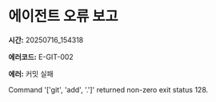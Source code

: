 # 에이전트 오류 보고

**시간:** 20250716_154318

**에러코드:** E-GIT-002

**에러:** 커밋 실패

Command '['git', 'add', '.']' returned non-zero exit status 128.